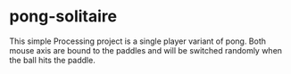 # pong-solitaire
This simple Processing project is a single player variant of pong. Both mouse
axis are bound to the paddles and will be switched randomly when the ball hits
the paddle.

